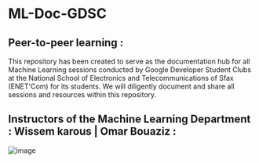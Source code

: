 # ML-Doc-GDSC      
## Peer-to-peer learning  :      
This repository has been created to serve as the documentation hub for all Machine Learning sessions conducted by Google Developer Student Clubs at the National School of Electronics and Telecommunications of Sfax (ENET'Com) for its students. We will diligently document and share all sessions and resources within this repository. 
## Instructors of the Machine Learning Department : Wissem karous  | Omar Bouaziz  :<br>    
 
![image](https://github.com/wissemkarous/Machine_learning-Documentation-GDSC/assets/115191512/3a628307-2d49-49ea-ae17-0275d8a66c71)



